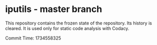 # iputils - master branch

This repository contains the frozen state of the repository.
Its history is cleared. It is used only for static code
analysis with Codacy.

Commit Time: 1734558325